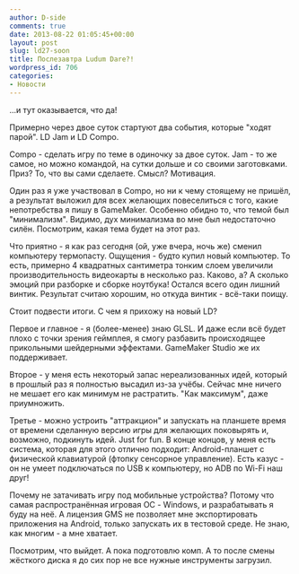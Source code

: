 ```yaml
---
author: D-side
comments: true
date: 2013-08-22 01:05:45+00:00
layout: post
slug: ld27-soon
title: Послезавтра Ludum Dare?!
wordpress_id: 706
categories:
- Новости
---
```


...и тут оказывается, что да!

Примерно через двое суток стартуют два события, которые "ходят парой". LD Jam и LD Compo.

Compo - сделать игру по теме в одиночку за двое суток. Jam - то же самое, но можно командой, на сутки дольше и со своими заготовками. Приз? То, что вы сами сделаете. Смысл? Мотивация.

Один раз я уже участвовал в Compo, но ни к чему стоящему не пришёл, а результат выложил для всех желающих повеселиться с того, какие непотребства я пишу в GameMaker. Особенно обидно то, что темой был "минимализм". Видимо, дух минимализма во мне был недостаточно силён. Посмотрим, какая тема будет на этот раз.

Что приятно - я как раз сегодня (ой, уже вчера, ночь же) сменил компьютеру термопасту. Ощущения - будто купил новый компьютер. То есть, примерно 4 квадратных сантиметра тонким слоем увеличили производительность видеокарты в несколько раз. Каково, а? А сколько эмоций при разборке и сборке ноутбука! Остался всего один лишний винтик. Результат считаю хорошим, но откуда винтик - всё-таки поищу.

Стоит подвести итоги. С чем я прихожу на новый LD?

Первое и главное - я (более-менее) знаю GLSL. И даже если всё будет плохо с точки зрения геймплея, я смогу разбавить происходящее прикольными шейдерными эффектами. GameMaker Studio же их поддерживает.

Второе - у меня есть некоторый запас нереализованных идей, который в прошлый раз я полностью высадил из-за учёбы. Сейчас мне ничего не мешает его как минимум не растратить. "Как максимум", даже приумножить.

Третье - можно устроить "аттракцион" и запускать на планшете время от времени сделанную версию игры для желающих поковырять и, возможно, подкинуть идей. Just for fun. В конце концов, у меня есть система, которая для этого отлично подходит: Android-планшет с физической клавиатурой (фтопку сенсорное управление). Есть казус - он не умеет подключаться по USB к компьютеру, но ADB по Wi-Fi наш друг!

Почему не затачивать игру под мобильные устройства? Потому что самая распространённая игровая ОС - Windows, и разрабатывать я буду на неё. А лицензия GMS не позволяет мне экспортировать приложения на Android, только запускать их в тестовой среде. Не знаю, как многим - а мне хватает.

Посмотрим, что выйдет. А пока подготовлю комп. А то после смены жёсткого диска я до сих пор не все нужные инструменты загрузил.
